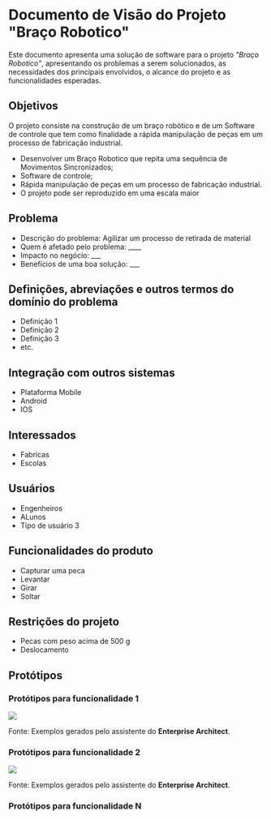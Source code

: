 # Documento de Visão do Projeto "Braço Robotico"

Este documento apresenta uma solução de software para o projeto *"Braço Robotico"*, 
apresentando os problemas a serem solucionados, as necessidades dos principais envolvidos, o alcance do projeto e as funcionalidades esperadas.

## Objetivos

O projeto consiste na construção de um braço robótico e de um Software de controle que tem como finalidade a rápida manipulação de peças em um processo de fabricação industrial. 

* Desenvolver um Braço Robotico que repita uma sequência de Movimentos Sincronizados;
* Software de controle;
* Rápida manipulação de peças em um processo de fabricação industrial. 
* O projeto pode ser reproduzido em uma escala maior 



## Problema

* Descrição do problema: Agilizar um processo de retirada de material 
* Quem é afetado pelo problema: ____
* Impacto no negócio: ___
* Benefícios de uma boa solução: ___

## Definições, abreviações e outros termos do domínio do problema

* Definição 1
* Definição 2
* Definição 3
* etc.

## Integração com outros sistemas

* Plataforma Mobile
* Android 
* IOS

 
## Interessados

* Fabricas 
* Escolas 


## Usuários

* Engenheiros 
* ALunos 
* Tipo de usuário 3


## Funcionalidades do produto

* Capturar uma peca 
* Levantar 
* Girar
* Soltar 

## Restrições do projeto

* Pecas com peso acima de 500 g
* Deslocamento   

## Protótipos

### Protótipos para funcionalidade 1

![](proto1.png)

Fonte: Exemplos gerados pelo assistente do **Enterprise Architect**.

### Protótipos para funcionalidade 2

![](proto2.png)

Fonte: Exemplos gerados pelo assistente do **Enterprise Architect**.

### Protótipos para funcionalidade N
